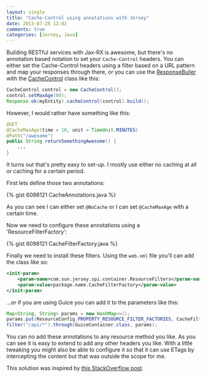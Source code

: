 ```yaml
---
layout: single
title: "Cache-Control using annotations with Jersey"
date: 2013-07-28 12:02
comments: true
categories: [Jersey, Java]
---
```

Building RESTful services with Jax-RX is awesome, but there's no annotation based notation to set your `Cache-Control` headers. You can either set the Cache-Control headers using a filter based on a URL pattern and map your responses through there, or you can use the [ResponseBuiler](http://jersey.java.net/nonav/apidocs/1.12/jersey/javax/ws/rs/core/Response.ResponseBuilder.html) with the [CacheControl](http://jersey.java.net/nonav/apidocs/1.12/jersey/javax/ws/rs/core/CacheControl.html) class like this:

```java
CacheControl control = new CacheControl();
control.setMaxAge(60);
Response.ok(myEntity).cacheControl(control).build();
```

However, I would rather have something like this:

```java
@GET
@CacheMaxAge(time = 10, unit = TimeUnit.MINUTES)
@Path("/awesome")
public String returnSomethingAwesome() {
	...
}
```

It turns out that's pretty easy to set-up. I mostly use either no caching at all or caching for a certain period. 

<!--more-->

First lets define those two annotations:

{% gist 6098121 CacheAnnotations.java %}

As you can see I can either set `@NoCache` or I can set `@CacheMaxAge` with a certain time.

Now we need to configure these annotations using a 'ResourceFilterFactory': 

{% gist 6098121 CacheFilterFactory.java %}

Finally we need to install these filters. Using the `web.xml` file you'll can add the class like so:

```xml
<init-param>
    <param-name>com.sun.jersey.spi.container.ResourceFilters</param-name>
    <param-value>package.name.CacheFilterFactory</param-value>
</init-param>
```

...or if you are using Guice you can add it to the parameters like this:

```java
Map<String, String> params = new HashMap<>();
params.put(ResourceConfig.PROPERTY_RESOURCE_FILTER_FACTORIES, CacheFilterFactory.class.getName());
filter("/api/*").through(GuiceContainer.class, params);
```

You can no add these annotations to any resource method you like. As you can see it is easy to extend to add any other headers you like. With a little tweaking you might also be able to configure it so that it can use ETags by intercepting the content but that was outside the scope for me. 

This solution was inspired by [this StackOverflow post](http://stackoverflow.com/questions/10934316/jersey-default-cache-control-to-no-cache).